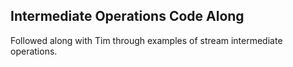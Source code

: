 ## Intermediate Operations Code Along

Followed along with Tim through examples of stream intermediate operations.